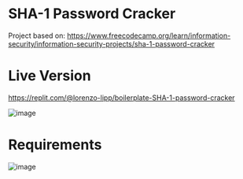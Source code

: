 # SHA-1 Password Cracker

Project based on: https://www.freecodecamp.org/learn/information-security/information-security-projects/sha-1-password-cracker

# Live Version

https://replit.com/@lorenzo-lipp/boilerplate-SHA-1-password-cracker

![image](https://user-images.githubusercontent.com/91420499/179030178-2b6014c2-2db0-49b5-ae79-67acf9999671.png)

# Requirements

![image](https://user-images.githubusercontent.com/91420499/179030479-329a4265-fc02-457e-ad90-69f151798630.png)
